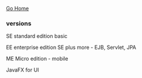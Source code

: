 [Go Home](../index.md)

### versions

SE standard edition basic

EE enterprise edition SE plus more - EJB, Servlet, JPA

ME Micro edition - mobile

JavaFX for UI

